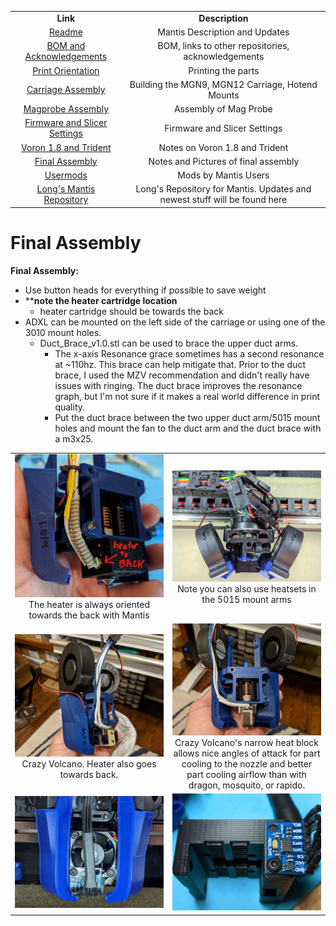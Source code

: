 <table width=100%>
<TR>
<TD align="center"><B>Link</TD><TD align="center"><B>Description</TD></TR>
<TR><TD align="center"><a href="readme.md">Readme</A></TD><TD align="center">Mantis Description and Updates</TD></TR>
<TR><TD align="center"><a href="bom_acknowledgements.md">BOM and Acknowledgements</A></TD><TD align="center">BOM, links to other repositories, acknowledgements</TD></TR>
<TR><TD align="center"><a href="print_orientation.md">Print Orientation</A></TD><TD align="center">Printing the parts</TD></TR>
<TR><TD align="center"><a href="carriage_assembly.md">Carriage Assembly</A></TD><TD align="center">Building the MGN9, MGN12 Carriage, Hotend Mounts</TD></TR>
<TR><TD align="center"><a href="magprobe.md">Magprobe Assembly</A></TD><TD align="center">Assembly of Mag Probe</TD></TR>
<TR><TD align="center"><a href="firmware_slicer_settings.md">Firmware and Slicer Settings</A></TD><TD align="center">Firmware and Slicer Settings</TD></TR>
<TR><TD align="center"><a href="1.8_trident.md">Voron 1.8 and Trident</A></TD><TD align="center">Notes on Voron 1.8 and Trident</TD></TR>
<TR><TD align="center"><a href="final_assembly.md">Final Assembly</A></TD><TD align="center">Notes and Pictures of final assembly</TD></TR>
<TR><TD align="center"><a href="Usermods/">Usermods</A></TD><TD align="center">Mods by Mantis Users</TD></TR>
<TR><TD align="center"><a href="final_assembly.md">Long's Mantis Repository</A></TD><TD align="center">Long's Repository for Mantis.  Updates and newest stuff will be found here</TD></TR>
</table>


Final Assembly
============
**Final Assembly:**
- Use button heads for everything if possible to save weight
-  ****note the heater cartridge location**
   - heater cartridge should be towards the back
- ADXL can be mounted on the left side of the carriage or using one of the 3010 mount holes.
  - Duct_Brace_v1.0.stl can be used to brace the upper duct arms.  
    - The x-axis Resonance grace sometimes has a second resonance at ~110hz.  This brace can help mitigate that.  Prior to the duct brace, I used the MZV recommendation and didn't really have issues with ringing.  The duct brace improves the resonance graph, but I'm not sure if it makes a real world difference in print quality.  
    - Put the duct brace between the two upper duct arm/5015 mount holes and mount the fan to the duct arm and the duct brace with a m3x25.  
<table width=100%>
<TR>
<TD width=50% align="center"><img src="images/final_assembly_heater_back.jpg"><BR>The heater is always oriented towards the back with Mantis</TD>
<TD width=50% align="center"><img src="images/final_assembly_top.jpg"><BR>Note you can also use heatsets in the 5015 mount arms</TD>
<TR>
<TD width=50% align="center"><img src="images/final_assembly_crazy_volcano.jpg"><BR>Crazy Volcano.  Heater also goes towards back.</TD>
<TD width=50% align="center"><img src="images/final_assembly_crazy_volcano_rear.jpg"><BR>Crazy Volcano's narrow heat block allows nice angles of attack for part cooling to the nozzle and better part cooling airflow than with dragon, mosquito, or rapido.</TD>
</TR>
<TR>
<TD width=50% align="center"><img src="images/final_assembly_adxl_front.jpg"></TD>
<TD width=50% align="center"><img src="images/final_assembly_adxl_carriage.jpg"></TD>
</TR>
</TABLE>
